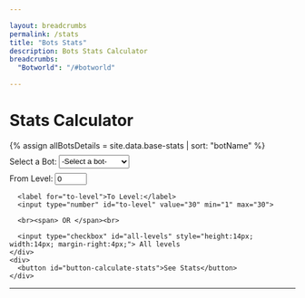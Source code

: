 ```yaml
---

layout: breadcrumbs
permalink: /stats
title: "Bots Stats"
description: Bots Stats Calculator
breadcrumbs:
  "Botworld": "/#botworld"

---
```


<!--- HTML Code -->
<div id="stats-page">
  <h1>Stats Calculator</h1>
  {% assign allBotsDetails = site.data.base-stats | sort: "botName" %}
  <div id="stats-input-section" style="margin: 8px 0px;">
    <div id="bot-input">
      <label for="selected-bot" required>Select a Bot:</label>
      <select id="selected-bot" style="height: 24px;">
        <option value="default"> -Select a bot- </option>
          {% for bot in allBotsDetails %}
          <option value="{{ bot.botName }}">{{ bot.botName }}</option>
          {% endfor %}
      </select>
    </div>
    <div id="levels-input" style="margin: 8px 0px;">
      <label for="from-level">From Level:</label>
      <input type="number" id="from-level" value="0" min="0" max="29">
      
      <label for="to-level">To Level:</label>
      <input type="number" id="to-level" value="30" min="1" max="30">

      <br><span> OR </span><br>

      <input type="checkbox" id="all-levels" style="height:14px; width:14px; margin-right:4px;"> All levels
    </div>
    <div>
      <button id="button-calculate-stats">See Stats</button>
    </div>
  </div>
  
  <hr>
  
  <div id="results" style="display:none;">
    <div id="results-title">
      <span class="bot-name"></span>
    </div>
    <div id="results-data">
      <table id="results-table">
        <thead>
            <tr>
                <th>Level</th>
                <th>HP</th>
                <th>Attack</th>
                <th>DPS</th>
            </tr>
        </thead>
        <tbody>
        </tbody>
      </table>
    </div>
  </div>
</div>

<!--- JavaScript Code --->
<script>
  // document.addEventListener("DOMContentLoaded", function () {
    console.log('Reached here: Page load');
    // const botsDetails = {{ allBotsDetails }};
    // const calculateButton = document.getElementById('button-calculate-stats');
    // var resultsSection = document.getElementById('results');

    // calculateButton.addEventListener('click', seeStats());

    // /* Get the user inputs and check if the bot data exists in the data
    //  * Once everything is checked, send details to calculateStats()
    //  */
    // function seeStats() {
    //   console.log('Reaches here');
    //   const selectedBot = document.getElementById('selected-bot').value.toLowerCase();
    //   if (selectedBot == 'default') {
    //     alert('Please select a bot');
    //     return;
    //   }
    //   else {
    //     let fromLevel = parseInt(document.getElementById('from-level').value);
    //     let toLevel = parseInt(document.getElementById('to-level').value);

    //     // Level adjustments if incorrect
    //     if (fromLevel < 1) {
    //       fromLevel = 1;
    //     }
    //     else if (fromLevel > 30) {
    //       fromLevel = 30;
    //       }
        
    //     if (toLevel < fromLevel) {
    //       toLevel = fromLevel;
    //     }
    //     else if (toLevel < 1) {
    //       toLevel = 1;
    //     }
    //     else if (toLevel > 30) {
    //       toLevel = 30;
    //     }

    //     var botStats = null;
    //     for(int i = 0; i < botsDetails.length; i++) {
    //       if(botsDetails[i].botName.toLowerCase() == selectedBot) {
    //         botStats = calculateStats(i, fromLevel, toLevel);
    //         break;
    //       }
    //     }
    //     if(botStats == null) {
    //       alert('Bot details not found! Please contact a wiki staff or send a feedback');
    //       return;
    //     }
    //     else {
    //       createTable(botStats);
    //     }
    //   }
    // }

    // function calculateStats(matchIndex, fromLevel, toLevel) {
    //   let helperHp = 1;
    //   let calculatedStats = [];
    //   const baseHp = botsDetails[matchIndex].baseStats.hp;
    //   const baseAttack = botsDetails[matchIndex].baseStats.attack;
    //   const baseDps = botsDetails[matchIndex].baseStats.dps;
    //   for(int level = fromLevel; level <= toLevel; level++) {
    //     if (level > 0 && level < 5) {
    //       helperHP = 1 + ((5 - level) * 0.03);
    //     }
    //     else {
    //       helperHp = 1;
    //     }
    //     // level will act as key for each level's hp and attack values  
    //     calculatedStats[level-fromLevel] = {
    //       "level": level,
    //       "hp": baseHp * Math.pow(1.1, level-1) * helperHp,
    //       "attack": baseAttack * Math.pow(1.1, level-1),
    //       "dps": baseDps * Math.pow(1.1, level-1)
    //     }
    //   }
    //   return calculatedStats;
    // }

    // function createTable(botStats) {
    //   let resultsTableBody = document.getElementById('results-table tbody');
    //   const row;
    //   botStats.forEach(levelStat => {
    //     row = document.createElement("tr");
    //     row.innerHTML = `
    //       <td>${levelStat.level}</td>
    //       <td>${levelStat.hp}</td>
    //       <td>${levelStat.attack}</td>
    //       <td>${levelStat.dps}</td>
    //     `;
    //     resultsTableBody.appendChild(row);
    //   }
    // }
  // });
</script>


